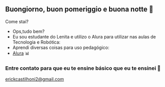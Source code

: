 ## Buongiorno, buon pomeriggio e buona notte 🥇

Come stai? 
- Ops,tudo bem?
- Eu sou estudante do Lenita e utilizo o Alura para utilizar nas aulas de Tecnologia e Robótica:
- Aprendi diversas coisas para uso pedagógico:
- [Alura](https://www.alura.com.br) 📊

### Entre contato para que eu te ensine básico que eu te ensinei 📲

erickcastilhoni2@gmail.com
